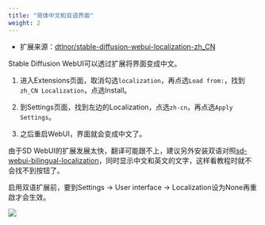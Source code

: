 ```yaml
---
title: "简体中文和双语界面"
weight: 2
---
```


- 扩展来源：[dtlnor/stable-diffusion-webui-localization-zh_CN](https://github.com/dtlnor/stable-diffusion-webui-localization-zh_CN)

Stable Diffusion WebUI可以透过扩展将界面变成中文。

1. 进入Extensions页面，取消勾选`localization`，再点选`Load from:`，找到`zh_CN Localization`，点选Install。

2. 到Settings页面，找到左边的Localization，点选`zh-cn`，再点选`Apply Settings`。

3. 之后重启WebUI，界面就会变成中文了。

由于SD WebUI的扩展发展太快，翻译可能跟不上，建议另外安装双语对照[sd-webui-bilingual-localization](https://github.com/journey-ad/sd-webui-bilingual-localization)，同时显示中文和英文的文字，这样看教程时就不会找不到按钮了。

启用双语扩展前，要到Settings → User interface → Localization设为None再重啟才会生效。

![](../../../images/FHmnr50L.webp)

